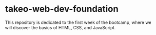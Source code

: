# takeo-web-dev-foundation
This repository is dedicated to the first week of the bootcamp, where we will discover the basics of HTML, CSS, and JavaScript.
